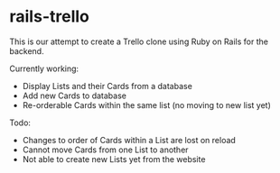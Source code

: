 # rails-trello

This is our attempt to create a Trello clone using Ruby on Rails for the backend.

Currently working:
* Display Lists and their Cards from a database
* Add new Cards to database
* Re-orderable Cards within the same list (no moving to new list yet)

Todo:
* Changes to order of Cards within a List are lost on reload
* Cannot move Cards from one List to another
* Not able to create new Lists yet from the website
